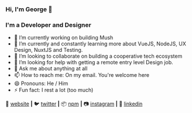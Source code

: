 ### Hi, I'm George 👋

###  I'm a Developer and Designer

- 🔭 I’m currently working on building Mush
- 🌱 I’m currently and constantly learning more about VueJS, NodeJS, UX Design, NuxtJS and Testing.
- 👯 I’m looking to collaborate on building a cooperative tech ecosystem
- 🤔 I’m looking for help with getting a remote entry level Design job.
- 💬 Ask me about anything at all
- 📫 How to reach me: On my email. You're welcome here
- 😄 Pronouns: He / Him
- ⚡ Fun fact: I rest a lot (too much)


🏡 [website][website] **|** 
🐦 [twitter][twitter] **|** 
📦 [npm][npm] **|** 
📷 [instagram][instagram] **|** 
👔 [linkedin][linkedin]


[website]: https://00ondesign.com
[twitter]: https://twitter.com/00Pollock
[instagram]: https://instagram.com/00pollock
[linkedin]: https://linkedin.com/in/00pollock
[npm]: https://npmjs.com/~00pollock
